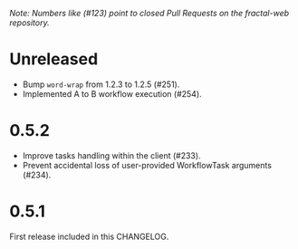 *Note: Numbers like (\#123) point to closed Pull Requests on the fractal-web repository.*


# Unreleased

* Bump `word-wrap` from 1.2.3 to 1.2.5 (\#251).
* Implemented A to B workflow execution (\#254).

# 0.5.2

* Improve tasks handling within the client (\#233).
* Prevent accidental loss of user-provided WorkflowTask arguments (\#234).

# 0.5.1

First release included in this CHANGELOG.
